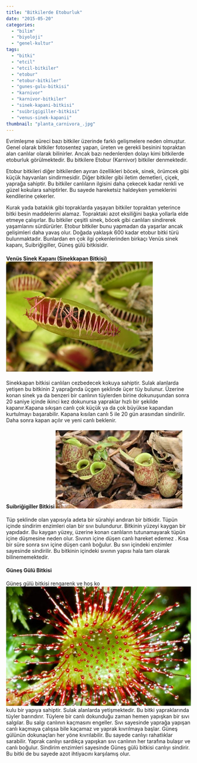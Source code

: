 ```yaml
---
title: "Bitkilerde Etoburluk"
date: "2015-05-20"
categories: 
  - "bilim"
  - "biyoloji"
  - "genel-kultur"
tags: 
  - "bitki"
  - "etcil"
  - "etcil-bitkiler"
  - "etobur"
  - "etobur-bitkiler"
  - "gunes-gulu-bitkisi"
  - "karnivor"
  - "karnivor-bitkiler"
  - "sinek-kapani-bitkisi"
  - "suibrigigiller-bitkisi"
  - "venus-sinek-kapanii"
thumbnail: "planta_carnivora_.jpg"
---
```


Evrimleşme süreci bazı bitkiler üzerinde farklı gelişmelere neden olmuştur. Genel olarak bitkiler fotosentez yapan, üreten ve gerekli besinini topraktan alan canlılar olarak bilinirler. Ancak bazı nedenlerden dolayı kimi bitkilerde etoburluk görülmektedir. Bu bitkilere Etobur (Karnivor) bitkiler denmektedir.

Etobur bitkileri diğer bitkilerden ayıran özellikleri böcek, sinek, örümcek gibi küçük hayvanları sindirmesidir. Diğer bitkiler gibi iletim demetleri, çiçek, yaprağa sahiptir. Bu bitkiler canlıların ilgisini daha çekecek kadar renkli ve güzel kokulara sahiptirler. Bu sayede hareketsiz haldeyken yemeklerini kendilerine çekerler.

Kurak yada bataklık gibi topraklarda yaşayan bitkiler topraktan yeterince bitki besin maddelerini alamaz. Topraktaki azot eksiliğini başka yollarla elde etmeye çalışırlar. Bu bitkiler çeşitli sinek, böcek gibi canlıları sindirerek yaşamlarını sürdürürler. Etobur bitkiler bunu yapmadan da yaşarlar ancak gelişimleri daha yavaş olur.  Doğada yaklaşık 600 kadar etobur bitki türü bulunmaktadır. Bunlardan en çok ilgi çekenlerinden birkaçı  Venüs sinek kapanı, Suibriğigiller, Güneş gülü bitkisidir.

#### Venüs Sinek Kapanı (Sinekkapan Bitkisi)**![Venüs sinekkapanı](images/venus_fly_trap.jpg)**

Sinekkapan bitkisi canlıları cezbedecek kokuya sahiptir. Sulak alanlarda yetişen bu bitkinin 2 yaprağında üçgen şeklinde  üçer tüy bulunur. Üzerine konan sinek ya da benzeri bir canlının tüylerden birine dokunuşundan sonra 20 saniye içinde ikinci kez dokunursa yapraklar hızlı bir şekilde kapanır.Kapana sıkışan canlı çok küçük ya da çok büyükse kapandan kurtulmayı başarabilir. Kapana kısılan canlı 5 ile 20 gün arasından sindirilir. Daha sonra kapan açılır ve yeni canlı beklenir.

#### Suibriğigiller Bitkisi **![Et yiyen bitki](images/nep371-e1432005643938.jpg)**

Tüp şeklinde olan yapısıyla adeta bir sürahiyi andıran bir bitkidir. Tüpün içinde sindirim enzimleri olan bir sıvı bulundurur.  Bitkinin yüzeyi kaygan bir yapıdadır. Bu kaygan yüzey, üzerine konan canlıların tutunamayarak tüpün içine düşmesine neden olur. Sıvının içine düşen canlı hareket edemez . Kısa bir süre sonra sıvı içine düşen canlı boğulur. Bu sıvı içindeki enzimler sayesinde sindirilir. Bu bitkinin içindeki sıvının yapısı hala tam olarak bilinememektedir.

#### Güneş Gülü Bitkisi

Güneş gülü bitkisi rengarenk ve hoş ko![Güneş gülü bitkisi](images/gunes_gulu_bitkisi_doku_tedavisinde_etkili_1430862669_3971-e1432005328403.jpg)kulu bir yapıya sahiptir. Sulak alanlarda yetişmektedir. Bu bitki yapraklarında tüyler barındırır. Tüylere bir canlı dokunduğu zaman hemen yapışkan bir sıvı salgılar. Bu salgı canlının  kaçmasını engeller. Sıvı sayesinde yaprağa yapışan canlı kaçmaya çalışsa bile kaçamaz ve yaprak kıvrılmaya başlar. Güneş gülünün dokunaçları her yöne kıvrılabilir. Bu sayede canlıyı rahatlıklar sarabilir. Yaprak canlıyı sardıkça yapışkan sıvı canlının her tarafına bulaşır ve canlı boğulur. Sindirim enzimleri sayesinde Güneş gülü bitkisi canlıyı sindirir. Bu bitki de bu sayede azot ihtiyacını karşılamış olur.
